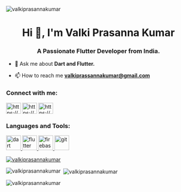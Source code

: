 <p align="left"> <img src="https://komarev.com/ghpvc/?username=valkiprasannakumar&label=Profile%20views&color=0e75b6&style=flat" alt="valkiprasannakumar" /> </p>
<h1 align="center">Hi 👋, I'm Valki Prasanna Kumar</h1>
<h3 align="center">A Passionate Flutter Developer from India.</h3>

- 💬 Ask me about **Dart and Flutter.**

- 📫 How to reach me **valkiprassannakumar@gmail.com**


<h3 align="left">Connect with me:</h3>
<p align="left">
<a href="https://linkedin.com/in/https://www.linkedin.com/in/valki-prasanna-kumar-56223a226" target="blank"><img align="center" src="https://raw.githubusercontent.com/rahuldkjain/github-profile-readme-generator/master/src/images/icons/Social/linked-in-alt.svg" alt="https://www.linkedin.com/in/valki-prasanna-kumar-56223a226" height="30" width="40" /></a>
<a href="https://fb.com/https://www.facebook.com/profile.php?id=100051994508757&mibextid=zbwkwl" target="blank"><img align="center" src="https://raw.githubusercontent.com/rahuldkjain/github-profile-readme-generator/master/src/images/icons/Social/facebook.svg" alt="https://www.facebook.com/profile.php?id=100051994508757&mibextid=zbwkwl" height="30" width="40" /></a>
<a href="https://instagram.com/https://www.instagram.com/valki_prasannakumar/" target="blank"><img align="center" src="https://raw.githubusercontent.com/rahuldkjain/github-profile-readme-generator/master/src/images/icons/Social/instagram.svg" alt="https://www.instagram.com/valki_prasannakumar/" height="30" width="40" /></a>
</p>

<h3 align="left">Languages and Tools:</h3>
<p align="left"> <a href="https://dart.dev" target="_blank" rel="noreferrer"> <img src="https://www.vectorlogo.zone/logos/dartlang/dartlang-icon.svg" alt="dart" width="40" height="40"/> </a> <a 
href="https://flutter.dev" target="_blank" rel="noreferrer"> <img src="https://www.vectorlogo.zone/logos/flutterio/flutterio-icon.svg" alt="flutter" width="40" height="40"/> </a> <a href="https://git-scm.com/"    href="https://firebase.google.com/" target="_blank" rel="noreferrer"> <img src="https://www.vectorlogo.zone/logos/firebase/firebase-icon.svg" alt="firebase" width="40" height="40"/> </a> <a  target="_blank" rel="noreferrer"> <img src="https://www.vectorlogo.zone/logos/git-scm/git-scm-icon.svg" alt="git" width="40" height="40"/> </a> <a /> </a> </p>                                                                                                                                                                                    


<p align="left"> <a href="https://github.com/ryo-ma/github-profile-trophy"><img src="https://github-profile-trophy.vercel.app/?username=valkiprasannakumar" alt="valkiprasannakumar" /></a> </p>


<p><img align="left" src="https://github-readme-stats.vercel.app/api/top-langs?username=valkiprasannakumar&show_icons=true&locale=en&layout=compact" alt="valkiprasannakumar" /></p>

<p>&nbsp;<img align="center" src="https://github-readme-stats.vercel.app/api?username=valkiprasannakumar&show_icons=true&locale=en" alt="valkiprasannakumar" /></p>

<p><img align="center" src="https://github-readme-streak-stats.herokuapp.com/?user=valkiprasannakumar&" alt="valkiprasannakumar" /></p>
